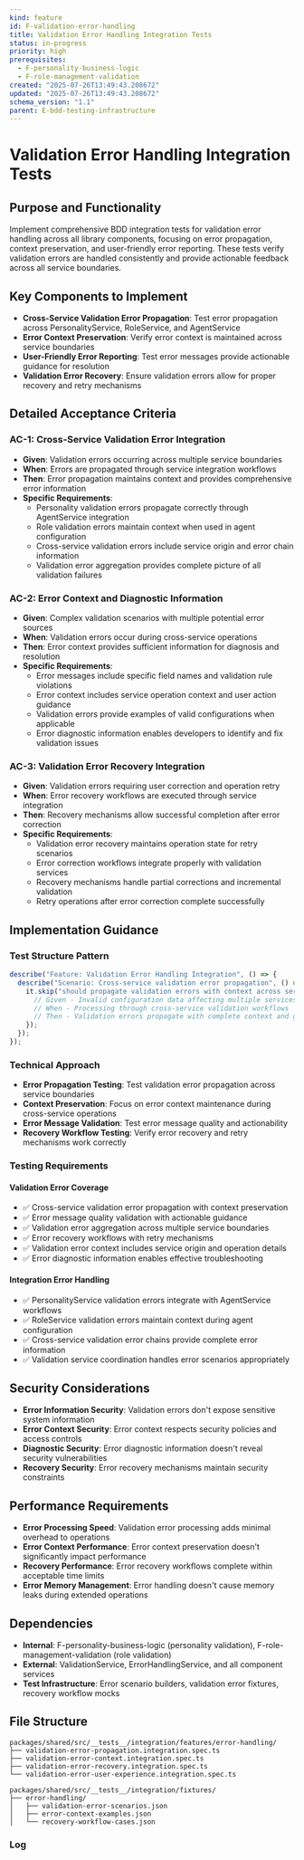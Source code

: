 ```yaml
---
kind: feature
id: F-validation-error-handling
title: Validation Error Handling Integration Tests
status: in-progress
priority: high
prerequisites:
  - F-personality-business-logic
  - F-role-management-validation
created: "2025-07-26T13:49:43.208672"
updated: "2025-07-26T13:49:43.208672"
schema_version: "1.1"
parent: E-bdd-testing-infrastructure
---
```


# Validation Error Handling Integration Tests

## Purpose and Functionality

Implement comprehensive BDD integration tests for validation error handling across all library components, focusing on error propagation, context preservation, and user-friendly error reporting. These tests verify validation errors are handled consistently and provide actionable feedback across all service boundaries.

## Key Components to Implement

- **Cross-Service Validation Error Propagation**: Test error propagation across PersonalityService, RoleService, and AgentService
- **Error Context Preservation**: Verify error context is maintained across service boundaries
- **User-Friendly Error Reporting**: Test error messages provide actionable guidance for resolution
- **Validation Error Recovery**: Ensure validation errors allow for proper recovery and retry mechanisms

## Detailed Acceptance Criteria

### AC-1: Cross-Service Validation Error Integration

- **Given**: Validation errors occurring across multiple service boundaries
- **When**: Errors are propagated through service integration workflows
- **Then**: Error propagation maintains context and provides comprehensive error information
- **Specific Requirements**:
  - Personality validation errors propagate correctly through AgentService integration
  - Role validation errors maintain context when used in agent configuration
  - Cross-service validation errors include service origin and error chain information
  - Validation error aggregation provides complete picture of all validation failures

### AC-2: Error Context and Diagnostic Information

- **Given**: Complex validation scenarios with multiple potential error sources
- **When**: Validation errors occur during cross-service operations
- **Then**: Error context provides sufficient information for diagnosis and resolution
- **Specific Requirements**:
  - Error messages include specific field names and validation rule violations
  - Error context includes service operation context and user action guidance
  - Validation errors provide examples of valid configurations when applicable
  - Error diagnostic information enables developers to identify and fix validation issues

### AC-3: Validation Error Recovery Integration

- **Given**: Validation errors requiring user correction and operation retry
- **When**: Error recovery workflows are executed through service integration
- **Then**: Recovery mechanisms allow successful completion after error correction
- **Specific Requirements**:
  - Validation error recovery maintains operation state for retry scenarios
  - Error correction workflows integrate properly with validation services
  - Recovery mechanisms handle partial corrections and incremental validation
  - Retry operations after error correction complete successfully

## Implementation Guidance

### Test Structure Pattern

```typescript
describe("Feature: Validation Error Handling Integration", () => {
  describe("Scenario: Cross-service validation error propagation", () => {
    it.skip("should propagate validation errors with context across service boundaries", async () => {
      // Given - Invalid configuration data affecting multiple services
      // When - Processing through cross-service validation workflows
      // Then - Validation errors propagate with complete context and guidance
    });
  });
});
```

### Technical Approach

- **Error Propagation Testing**: Test validation error propagation across service boundaries
- **Context Preservation**: Focus on error context maintenance during cross-service operations
- **Error Message Validation**: Test error message quality and actionability
- **Recovery Workflow Testing**: Verify error recovery and retry mechanisms work correctly

### Testing Requirements

#### Validation Error Coverage

- ✅ Cross-service validation error propagation with context preservation
- ✅ Error message quality validation with actionable guidance
- ✅ Validation error aggregation across multiple service boundaries
- ✅ Error recovery workflows with retry mechanisms
- ✅ Validation error context includes service origin and operation details
- ✅ Error diagnostic information enables effective troubleshooting

#### Integration Error Handling

- ✅ PersonalityService validation errors integrate with AgentService workflows
- ✅ RoleService validation errors maintain context during agent configuration
- ✅ Cross-service validation error chains provide complete error information
- ✅ Validation service coordination handles error scenarios appropriately

## Security Considerations

- **Error Information Security**: Validation errors don't expose sensitive system information
- **Error Context Security**: Error context respects security policies and access controls
- **Diagnostic Security**: Error diagnostic information doesn't reveal security vulnerabilities
- **Recovery Security**: Error recovery mechanisms maintain security constraints

## Performance Requirements

- **Error Processing Speed**: Validation error processing adds minimal overhead to operations
- **Error Context Performance**: Error context preservation doesn't significantly impact performance
- **Recovery Performance**: Error recovery workflows complete within acceptable time limits
- **Error Memory Management**: Error handling doesn't cause memory leaks during extended operations

## Dependencies

- **Internal**: F-personality-business-logic (personality validation), F-role-management-validation (role validation)
- **External**: ValidationService, ErrorHandlingService, and all component services
- **Test Infrastructure**: Error scenario builders, validation error fixtures, recovery workflow mocks

## File Structure

```
packages/shared/src/__tests__/integration/features/error-handling/
├── validation-error-propagation.integration.spec.ts
├── validation-error-context.integration.spec.ts
├── validation-error-recovery.integration.spec.ts
└── validation-error-user-experience.integration.spec.ts

packages/shared/src/__tests__/integration/fixtures/
├── error-handling/
│   ├── validation-error-scenarios.json
│   ├── error-context-examples.json
│   └── recovery-workflow-cases.json
```

### Log
